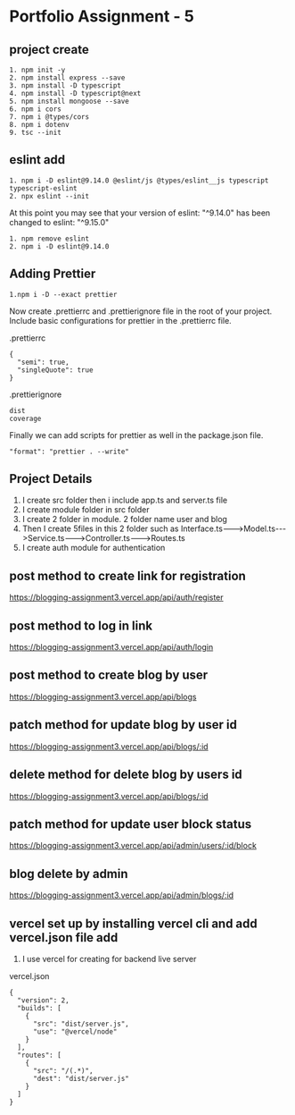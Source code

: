 # Portfolio Assignment - 5

## project create

```
1. npm init -y
2. npm install express --save
3. npm install -D typescript
4. npm install -D typescript@next
5. npm install mongoose --save
6. npm i cors
7. npm i @types/cors
8. npm i dotenv
9. tsc --init
```

## eslint add

```
1. npm i -D eslint@9.14.0 @eslint/js @types/eslint__js typescript typescript-eslint
2. npx eslint --init
```

At this point you may see that your version of eslint: "^9.14.0" has been changed to eslint: "^9.15.0"

```
1. npm remove eslint
2. npm i -D eslint@9.14.0
```

## Adding Prettier

```
1.npm i -D --exact prettier
```

Now create .prettierrc and .prettierignore file in the root of your project. Include basic configurations for prettier in the .prettierrc file.

.prettierrc

```
{
  "semi": true,
  "singleQuote": true
}
```

.prettierignore

```
dist
coverage
```

Finally we can add scripts for prettier as well in the package.json file.

```
"format": "prettier . --write"
```

## Project Details

1. I create src folder then i include app.ts and server.ts file
2. I create module folder in src folder
3. I create 2 folder in module. 2 folder name user and blog
4. Then I create 5files in this 2 folder such as Interface.ts--->Model.ts--->Service.ts--->Controller.ts--->Routes.ts
5. I create auth module for authentication

## post method to create link for registration

https://blogging-assignment3.vercel.app/api/auth/register

## post method to log in link

https://blogging-assignment3.vercel.app/api/auth/login

## post method to create blog by user

https://blogging-assignment3.vercel.app/api/blogs

## patch method for update blog by user id

https://blogging-assignment3.vercel.app/api/blogs/:id

## delete method for delete blog by users id

https://blogging-assignment3.vercel.app/api/blogs/:id

## patch method for update user block status

https://blogging-assignment3.vercel.app/api/admin/users/:id/block

## blog delete by admin

https://blogging-assignment3.vercel.app/api/admin/blogs/:id

## vercel set up by installing vercel cli and add vercel.json file add

1. I use vercel for creating for backend live server

vercel.json

```
{
  "version": 2,
  "builds": [
    {
      "src": "dist/server.js",
      "use": "@vercel/node"
    }
  ],
  "routes": [
    {
      "src": "/(.*)",
      "dest": "dist/server.js"
    }
  ]
}

```
